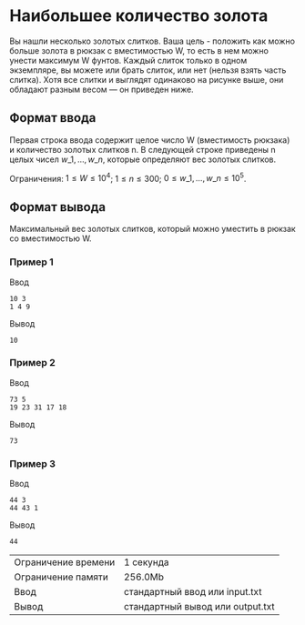 # Наибольшее количество золота

Вы нашли несколько золотых слитков. Ваша цель - положить как можно больше золота в рюкзак с вместимостью W, то есть в нем можно унести максимум W фунтов. Каждый слиток только в одном экземпляре, вы можете или брать слиток, или нет (нельзя взять часть слитка). Хотя все слитки и выглядят одинаково на рисунке выше, они обладают разным весом — он приведен ниже.

## Формат ввода

Первая строка ввода содержит целое число W (вместимость рюкзака) и количество золотых слитков n. В следующей строке приведены n целых чисел $w\_1,\dotsc,w\_{n}$​, которые определяют вес золотых слитков.

Ограничения: $1 \le W \le 10^4$; $1 \le n \le 300$; $0 \le w\_1,\dotsc,w\_{n} \le 10^5$.

## Формат вывода

Максимальный вес золотых слитков, который можно уместить в рюкзак со вместимостью W.

### Пример 1

Ввод

    10 3
    1 4 9
    

Вывод

    10
    

### Пример 2

Ввод

    73 5
    19 23 31 17 18
    

Вывод

    73
    

### Пример 3

Ввод

    44 3
    44 43 1
    

Вывод

    44
    

<table>
 <tr class="time-limit">
    <td class="property-title">Ограничение времени</td>
    <td>1&nbsp;секунда</td>
 </tr>
 <tr class="memory-limit">
    <td class="property-title">Ограничение памяти</td>
    <td>256.0Mb</td>
 </tr>
 <tr class="input-file">
    <td class="property-title">Ввод</td>
    <td colspan="1">стандартный ввод или input.txt</td>
 </tr>
 <tr class="output-file">
    <td class="property-title">Вывод</td>
    <td colspan="1">стандартный вывод или output.txt</td>
 </tr>
</table>
